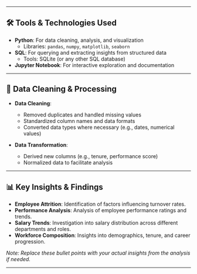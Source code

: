 
---

## 🛠 Tools & Technologies Used

- **Python**: For data cleaning, analysis, and visualization  
  - Libraries: `pandas`, `numpy`, `matplotlib`, `seaborn`
- **SQL**: For querying and extracting insights from structured data  
  - Tools: SQLite (or any other SQL database)
- **Jupyter Notebook**: For interactive exploration and documentation

---

## 📌 Data Cleaning & Processing

- **Data Cleaning**: 
  - Removed duplicates and handled missing values  
  - Standardized column names and data formats  
  - Converted data types where necessary (e.g., dates, numerical values)
  
- **Data Transformation**:
  - Derived new columns (e.g., tenure, performance score)  
  - Normalized data to facilitate analysis

---

## 📊 Key Insights & Findings

- **Employee Attrition**: Identification of factors influencing turnover rates.
- **Performance Analysis**: Analysis of employee performance ratings and trends.
- **Salary Trends**: Investigation into salary distribution across different departments and roles.
- **Workforce Composition**: Insights into demographics, tenure, and career progression.

*Note: Replace these bullet points with your actual insights from the analysis if needed.*

---
